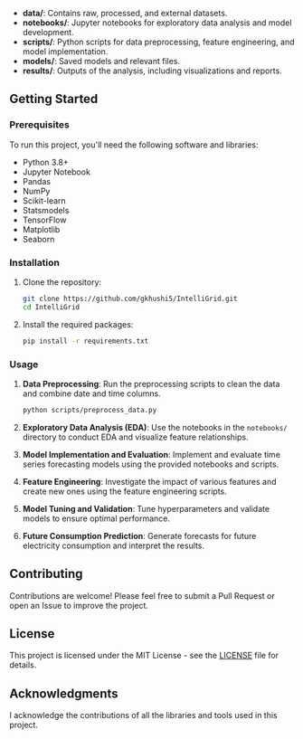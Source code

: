 
- **data/**: Contains raw, processed, and external datasets.
- **notebooks/**: Jupyter notebooks for exploratory data analysis and model development.
- **scripts/**: Python scripts for data preprocessing, feature engineering, and model implementation.
- **models/**: Saved models and relevant files.
- **results/**: Outputs of the analysis, including visualizations and reports.

## Getting Started

### Prerequisites

To run this project, you'll need the following software and libraries:

- Python 3.8+
- Jupyter Notebook
- Pandas
- NumPy
- Scikit-learn
- Statsmodels
- TensorFlow
- Matplotlib
- Seaborn

### Installation

1. Clone the repository:

    ```bash
    git clone https://github.com/gkhushi5/IntelliGrid.git
    cd IntelliGrid
    ```

2. Install the required packages:

    ```bash
    pip install -r requirements.txt
    ```

### Usage

1. **Data Preprocessing**: Run the preprocessing scripts to clean the data and combine date and time columns.

    ```bash
    python scripts/preprocess_data.py
    ```

2. **Exploratory Data Analysis (EDA)**: Use the notebooks in the `notebooks/` directory to conduct EDA and visualize feature relationships.

3. **Model Implementation and Evaluation**: Implement and evaluate time series forecasting models using the provided notebooks and scripts.

4. **Feature Engineering**: Investigate the impact of various features and create new ones using the feature engineering scripts.

5. **Model Tuning and Validation**: Tune hyperparameters and validate models to ensure optimal performance.

6. **Future Consumption Prediction**: Generate forecasts for future electricity consumption and interpret the results.

## Contributing

Contributions are welcome! Please feel free to submit a Pull Request or open an Issue to improve the project.

## License

This project is licensed under the MIT License - see the [LICENSE](LICENSE) file for details.

## Acknowledgments

I acknowledge the contributions of all the libraries and tools used in this project.

